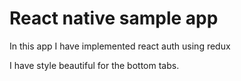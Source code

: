# React native sample app 
In this app I have implemented react auth using redux 

I have style beautiful for the bottom tabs.

